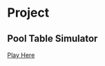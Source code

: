 # Project

## Pool Table Simulator

[Play Here](https://fponticelli.github.io/p5js-exercises/project-pool/)
